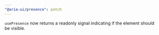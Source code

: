 ```yaml
---
"@aria-ui/presence": patch
---
```


`usePresence` now returns a readonly signal indicating if the element should be visible.
